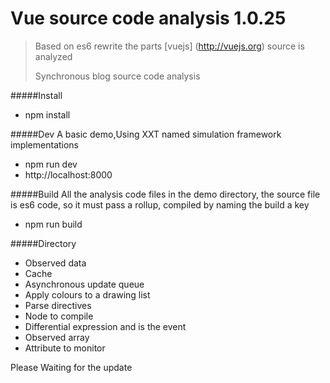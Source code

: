 # Vue source code analysis 1.0.25

> 
> Based on es6 rewrite the parts [vuejs] (http://vuejs.org) source is analyzed
> 
> Synchronous blog source code analysis
> 

#####Install
* npm install


#####Dev
A basic demo,Using XXT named simulation framework implementations
* npm run dev
* http://localhost:8000

#####Build
All the analysis code files in the demo directory, the source file is es6 code, so it must pass a rollup, compiled by naming the build a key
* npm run build


#####Directory
* Observed data
* Cache
* Asynchronous update queue
* Apply colours to a drawing list
* Parse directives
* Node to compile
* Differential expression and is the event 
* Observed array
* Attribute to monitor

Please Waiting for the update



